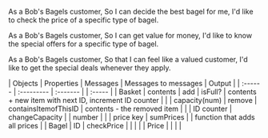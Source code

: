 As a Bob's Bagels customer,
So I can decide the best bagel for me,
I'd like to check the price of a specific type of bagel.

As a Bob's Bagels customer,
So I can get value for money,
I'd like to know the special offers for a specific type of bagel.

As a Bob's Bagels customer,
So that I can feel like a valued customer,
I'd like to get the special deals whenever they apply.

| Objects | Properties | Messages | Messages to messages | Output |
| :------ | :--------- | :------- | | :----- |
| Basket | contents | add | isFull? | contents + new item with next ID, increment ID counter |
| | capacity(num) | remove | containsItemofThisID | contents - the removed item |
| | ID counter | changeCapacity | | number |
| | price key | sumPrices | | function that adds all prices |
| Bagel | ID | checkPrice | | |
| | Price | | | |
